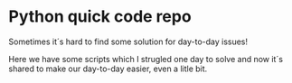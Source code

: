 # Python quick code repo
Sometimes it´s hard to find some solution for day-to-day issues!

Here we have some scripts which I strugled one day to solve and now it´s shared to make our day-to-day easier, even a litle bit.

